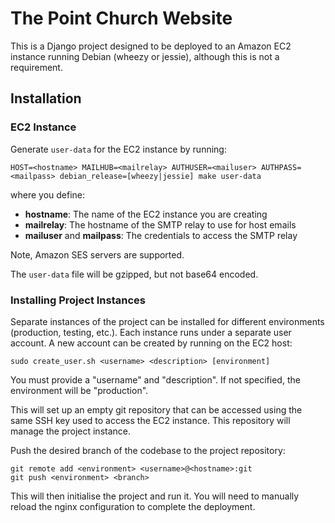 # The Point Church Website #

This is a Django project designed to be deployed to an Amazon EC2 instance running Debian (wheezy or jessie), although this is not a requirement.

## Installation ##

### EC2 Instance ###

Generate `user-data` for the EC2 instance by running:

    HOST=<hostname> MAILHUB=<mailrelay> AUTHUSER=<mailuser> AUTHPASS=<mailpass> debian_release=[wheezy|jessie] make user-data

where you define:

* **hostname**: The name of the EC2 instance you are creating
* **mailrelay**: The hostname of the SMTP relay to use for host emails
* **mailuser** and **mailpass**: The credentials to access the SMTP relay

Note, Amazon SES servers are supported.

The `user-data` file will be gzipped, but not base64 encoded.

### Installing Project Instances ###

Separate instances of the project can be installed for different environments (production, testing, etc.). Each instance runs under a separate user account. A new account can be created by running on the EC2 host:

    sudo create_user.sh <username> <description> [environment]

You must provide a "username" and "description". If not specified, the environment will be "production".

This will set up an empty git repository that can be accessed using the same SSH key used to access the EC2 instance. This repository will manage the project instance.

Push the desired branch of the codebase to the project repository:

    git remote add <environment> <username>@<hostname>:git
    git push <environment> <branch>

This will then initialise the project and run it. You will need to manually reload the nginx configuration to complete the deployment.
